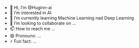 - 👋 Hi, I’m @Huginn-ai
- 👀 I’m interested in AI
- 🌱 I’m currently learning Machine Learning nad Deep Learning
- 💞️ I’m looking to collaborate on ...
- 📫 How to reach me ...
- 😄 Pronouns: ...
- ⚡ Fun fact: ...

<!---
Huginn-ai/Huginn-ai is a ✨ special ✨ repository because its `README.md` (this file) appears on your GitHub profile.
You can click the Preview link to take a look at your changes.
--->
